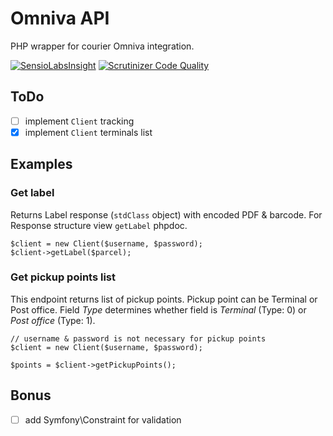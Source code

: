 # Omniva API

PHP wrapper for courier Omniva integration.

[![SensioLabsInsight](https://insight.sensiolabs.com/projects/8151bcc9-e8d6-4b63-909a-bfe550fee571/mini.png)](https://insight.sensiolabs.com/projects/8151bcc9-e8d6-4b63-909a-bfe550fee571)
[![Scrutinizer Code Quality](https://scrutinizer-ci.com/g/nebijokit/omniva/badges/quality-score.png?b=master)](https://scrutinizer-ci.com/g/nebijokit/omniva/?branch=master)

## ToDo

- [ ] implement `Client` tracking
- [x] implement `Client` terminals list

## Examples

### Get label

Returns Label response (`stdClass` object) with encoded PDF & barcode. For Response structure view `getLabel` phpdoc.

```
$client = new Client($username, $password);
$client->getLabel($parcel);
```


### Get pickup points list

This endpoint returns list of pickup points. Pickup point can be Terminal or Post office.
Field _Type_ determines whether field is _Terminal_ (Type: 0) or _Post office_ (Type: 1).

```
// username & password is not necessary for pickup points
$client = new Client($username, $password);

$points = $client->getPickupPoints();
```

## Bonus
- [ ] add Symfony\Constraint for validation
